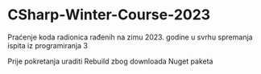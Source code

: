 # CSharp-Winter-Course-2023

Praćenje koda radionica rađenih na zimu 2023. godine u svrhu spremanja ispita iz programiranja 3

Prije pokretanja uraditi Rebuild zbog downloada Nuget paketa
